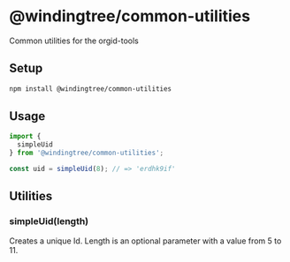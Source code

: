 # @windingtree/common-utilities
Common utilities for the orgid-tools

## Setup

```bash
npm install @windingtree/common-utilities
```

## Usage

```javascript
import {
  simpleUid
} from '@windingtree/common-utilities';

const uid = simpleUid(8); // => 'erdhk9if'
```

## Utilities

### simpleUid(length)

Creates a unique Id. Length is an optional parameter with a value from 5 to 11.
